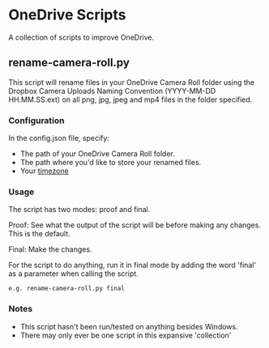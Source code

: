 # OneDrive Scripts
A collection of scripts to improve OneDrive. 

## rename-camera-roll.py
This script will rename files in your OneDrive Camera Roll folder using the Dropbox Camera Uploads Naming Convention (YYYY-MM-DD HH.MM.SS.ext) on all png, jpg, jpeg and mp4 files in the folder specified.

### Configuration
In the config.json file, specify: 
- The path of your OneDrive Camera Roll folder.
- The path where you'd like to store your renamed files.
- Your [timezone](https://gist.github.com/heyalexej/8bf688fd67d7199be4a1682b3eec7568)

### Usage
The script has two modes: proof and final. 

Proof: See what the output of the script will be before making any changes. This is the default.

Final: Make the changes.

For the script to do anything, run it in final mode by adding the word 'final' as a parameter when calling the script.

	e.g. rename-camera-roll.py final

### Notes
- This script hasn't been run/tested on anything besides Windows.
- There may only ever be one script in this expansive 'collection'